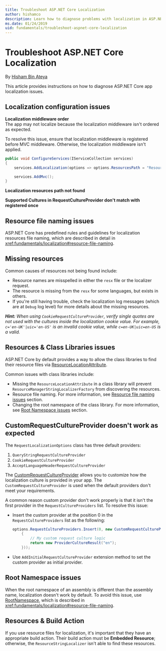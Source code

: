 ```yaml
---
title: Troubleshoot ASP.NET Core Localization
author: hishamco
description: Learn how to diagnose problems with localization in ASP.NET Core apps.
ms.date: 01/24/2019
uid: fundamentals/troubleshoot-aspnet-core-localization
---
```

# Troubleshoot ASP.NET Core Localization

By [Hisham Bin Ateya](https://github.com/hishamco)

This article provides instructions on how to diagnose ASP.NET Core app localization issues.

## Localization configuration issues

**Localization middleware order**  
The app may not localize because the localization middleware isn't ordered as expected.

To resolve this issue, ensure that localization middleware is registered before MVC middleware. Otherwise, the localization middleware isn't applied.

```csharp
public void ConfigureServices(IServiceCollection services)
{
    services.AddLocalization(options => options.ResourcesPath = "Resources");

    services.AddMvc();
}
```

**Localization resources path not found**

**Supported Cultures in RequestCultureProvider don't match with registered once**  

## Resource file naming issues

ASP.NET Core has predefined rules and guidelines for localization resources file naming, which are described in detail in <xref:fundamentals/localization#resource-file-naming>.

## Missing resources

Common causes of resources not being found include:

* Resource names are misspelled in either the `resx` file or the localizer request.
* The resource is missing from the `resx` for some languages, but exists in others.
* If you're still having trouble, check the localization log messages (which are at `Debug` log level) for more details about the missing resources.

_**Hint:** When using `CookieRequestCultureProvider`, verify single quotes are not used with the cultures inside the localization cookie value. For example, `c='en-UK'|uic='en-US'` is an invalid cookie value, while `c=en-UK|uic=en-US` is a valid._

## Resources & Class Libraries issues

ASP.NET Core by default provides a way to allow the class libraries to find their resource files via [ResourceLocationAttribute](/dotnet/api/microsoft.extensions.localization.resourcelocationattribute).

Common issues with class libraries include:

* Missing the `ResourceLocationAttribute` in a class library will prevent `ResourceManagerStringLocalizerFactory` from discovering the resources.
* Resource file naming. For more information, see [Resource file naming issues](#resource-file-naming-issues) section.
* Changing the root namespace of the class library. For more information, see [Root Namespace issues](#root-namespace-issues) section.

## CustomRequestCultureProvider doesn't work as expected

The `RequestLocalizationOptions` class has three default providers:

1. `QueryStringRequestCultureProvider`
1. `CookieRequestCultureProvider`
1. `AcceptLanguageHeaderRequestCultureProvider`

The [CustomRequestCultureProvider](/dotnet/api/microsoft.aspnetcore.localization.customrequestcultureprovider) allows you to customize how the localization culture is provided in your app. The `CustomRequestCultureProvider` is used when the default providers don't meet your requirements.

A common reason custom provider don't work properly is that it isn't the first provider in the `RequestCultureProviders` list. To resolve this issue:

* Insert the custom provider at the position 0 in the `RequestCultureProviders` list as the following:

  ```csharp
  options.RequestCultureProviders.Insert(0, new CustomRequestCultureProvider(async context =>
      {
          // My custom request culture logic
          return new ProviderCultureResult("en");
      }));
  ```

* Use `AddInitialRequestCultureProvider` extension method to set the custom provider as initial provider.

## Root Namespace issues

When the root namespace of an assembly is different than the assembly name, localization doesn't work by default. To avoid this issue, use [RootNamespace](/dotnet/api/microsoft.extensions.localization.rootnamespaceattribute), which is described in <xref:fundamentals/localization#resource-file-naming>.

## Resources & Build Action

If you use resource files for localization, it's important that they have an appropriate build action. Their build action must be **Embedded Resource**; otherwise, the `ResourceStringLocalizer` isn't able to find these resources.

